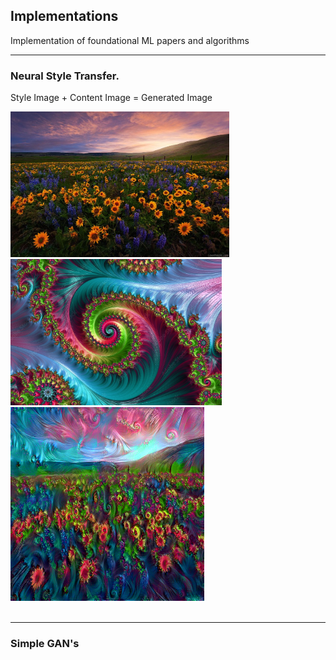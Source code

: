 ## Implementations
Implementation of foundational ML papers and algorithms

---
### Neural Style Transfer.
Style Image + Content Image = Generated Image

<div>
<img src="images/flower.jpg" width="350">
<img src="images/style2.jpg" width="338">
 <img src="images/generatedimage.png" width="310">
</div>
 &nbsp; &nbsp;&nbsp; &nbsp;
 
 ---
### Simple GAN's
